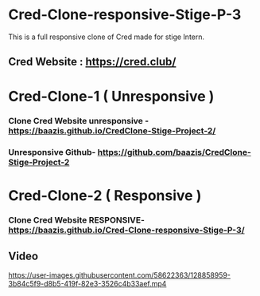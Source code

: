 # Cred-Clone-responsive-Stige-P-3
This is a full responsive clone of Cred made for stige Intern.

## Cred Website : https://cred.club/

# Cred-Clone-1 ( Unresponsive )

### Clone Cred Website unresponsive - https://baazis.github.io/CredClone-Stige-Project-2/
### Unresponsive Github- https://github.com/baazis/CredClone-Stige-Project-2

# Cred-Clone-2 ( Responsive )

### Clone Cred Website RESPONSIVE- https://baazis.github.io/Cred-Clone-responsive-Stige-P-3/

## Video

https://user-images.githubusercontent.com/58622363/128858959-3b84c5f9-d8b5-419f-82e3-3526c4b33aef.mp4

